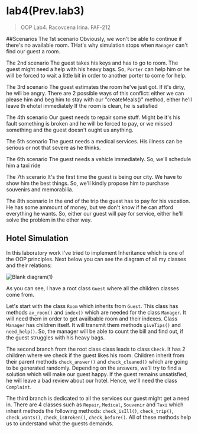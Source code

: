 # lab4(Prev.lab3)
>OOP Lab4. Racovcena Irina. FAF-212

##Scenarios
The 1st scenario
Obviously, we won't be able to continue if there's no available room. THat's why simulation stops when `Manager` can't find our guest a room.

The 2nd scenario
The guest takes his keys and has to go to room.
The guest might need a help with his heavy bags. So, `Porter` can help him or he will be forced to wait a little bit in order to another porter to come for help.

The 3rd scenario
The guest estimates the room he've just got. If it's dirty, he will be angry. There are 2 possible ways of this conflict: either we can please him and beg him to stay with our "createMeals()" method, either he'll leave th ehotel immediately
If the room is clean, he is satisfied

The 4th scenario
Our guest needs to repair some stuff. Might be it's his fault something is broken and he will be forced to pay, or we missed something and the guest doesn't ought us anything.

The 5th scenario
The guest needs a medical services. His illness can be serious or not that severe as he thinks.

The 6th scenario
The guest needs a vehicle immediately. So, we'll schedule him a taxi ride

The 7th scerario
It's the first time the guest is being our city. We have to show him the best things. So, we'll kindly propose him to purchase souvenirs and memorabilia.

The 8th scenario
In the end of the trip the guest has to pay for his vacation. He has some ammount of money, but we don't know if he can afford everything he wants. So, either our guest will pay for service, either he'll solve the problem in the other way.




## Hotel Simulation
In this laboratory work I've tried to implement Inheritance which is one of the OOP principles. Next below you can see the diagram of all my classes and their relations:

![Blank diagram(1)](https://user-images.githubusercontent.com/113358365/193805949-420c82dd-e46c-4fc8-af53-bbc0b8a0e7c7.png)


As you can see, I have a root class `Guest` where all the children classes come from.

Let's start with the class `Room` which inherits from `Guest`. This class has methods `av_room()` and `index()` which are needed for the class `Manager`. It will need them in order to get availbable room and their indexes. Class `Manager` has children itself. It will transmit them methods `giveTips()` and `need_help()`. So, the manager will be able to count the bill and find out, if the guest struggles with his heavy bags.

The second branch from the root class class leads to class `Check`. It has 2 children where we check if the guest likes his room. Children inherit from their parent methods `check_answer()` and `check_cleaned()` which are going to be generated randomly. Depending on the answers, we'll try to find a solution which will make our guest happy. If the guest remains unsatisfied, he will leave a bad review about our hotel. Hence, we'll need the class `Complaint`.


The third branch is dedicated to all the services our guest might get a need in. There are 4 classes such as `Repair`, `Medical`, `Souvenir` and `Taxi` which inherit methods the following methods: `check_isIll()`, `check_trip()`, `check_wants()`, `check_isBroken()`, `check_before()`. All of these methods help us to understand what the guests demands.
